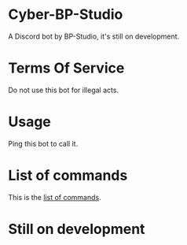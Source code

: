 # Cyber-BP-Studio
A Discord bot by BP-Studio, it's still on development.

# Terms Of Service
Do not use this bot for illegal acts.

# Usage
Ping this bot to call it.

# List of commands
This is the [list of commands](https://github.com/BP-Studio990/Cyber-BP-Studio/blob/main/Commands.md).

# Still on development
